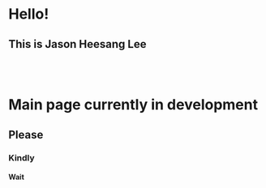 Hello!<br>
=======================
This is Jason Heesang Lee
-----------------------
<br><br>
# Main page currently in development
## Please
### Kindly
#### Wait


